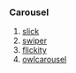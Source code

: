 ### Carousel

1. [slick](http://kenwheeler.github.io/slick/)
2. [swiper](http://idangero.us/swiper/#.WC1nruZ96Uk)
3. [flickity](http://flickity.metafizzy.co/)
4. [owlcarousel](https://owlcarousel2.github.io/OwlCarousel2/)